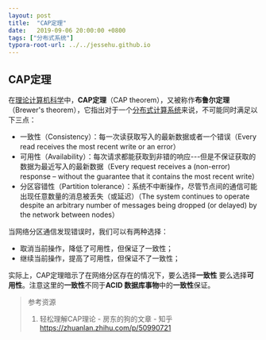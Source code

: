 ```yaml
---
layout: post
title:  "CAP定理"
date:   2019-09-06 20:00:00 +0800
tags: ["分布式系统"]
typora-root-url: ../../jessehu.github.io
---
```




## CAP定理

在[理论计算机科学](https://zh.wikipedia.org/wiki/%E7%90%86%E8%AB%96%E8%A8%88%E7%AE%97%E6%A9%9F%E7%A7%91%E5%AD%B8)中，**CAP定理**（CAP theorem），又被称作**布鲁尔定理**（Brewer's theorem），它指出对于一个[分布式计算系统](https://zh.wikipedia.org/wiki/%E5%88%86%E5%B8%83%E5%BC%8F%E8%AE%A1%E7%AE%97)来说，不可能同时满足以下三点：

- 一致性（Consistency）：每一次读获取写入的最新数据或者一个错误（Every read receives the most recent write or an error）
- 可用性（Availability）：每次请求都能获取到非错的响应---但是不保证获取的数据为最近写入的最新数据（Every request receives a (non-error) response – without the guarantee that it contains the most recent write）
- 分区容错性（Partition tolerance）：系统不中断操作，尽管节点间的通信可能出现任意数量的消息被丢失（或延迟）（The system continues to operate despite an arbitrary number of messages being dropped (or delayed) by the network between nodes）

当网络分区通信发现错误时，我们可以有两种选择：

- 取消当前操作，降低了可用性，但保证了一致性；
- 继续当前操作，提高了可用性，但保证不了一致性；

实际上，CAP定理暗示了在网络分区存在的情况下，要么选择**一致性** 要么选择**可用性**。注意这里的**一致性**不同于**ACID 数据库事物**中的**一致性**保证。



> 参考资源
>
> 1. 轻松理解CAP理论 - 房东的狗的文章 - 知乎
>    https://zhuanlan.zhihu.com/p/50990721